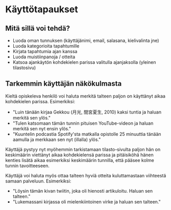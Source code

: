 # Käyttötapaukset
## Mitä sillä voi tehdä?
 * Luoda oman tunnuksen (käyttäjänimi, email, salasana, kielivalinta jne)
 * Luoda kategorioita tapahtumille
 * Kirjata tapahtumia ajan kanssa
 * Luoda muistiinpanoja / otteita
 * Katsoa ajankäytön kohdekielen parissa valitulla ajanjaksolla (yleinen tilastosivu)

## Tarkemmin käyttäjän näkökulmasta
Kieltä opiskeleva henkilö voi haluta merkitä talteen paljon on käyttänyt aikaa kohdekielen parissa. Esimerkiksi: 
* "Luin tänään kirjaa Gekkou (月光, 間宮夏生, 2010) kaksi tuntia ja haluan merkitä sen ylös."
* "Tulen katsomaan tämän tunnin pituisen YouTube-videon ja haluan merkitä sen nyt ensin ylös."
* "Kuuntelin podcastia Spotify'sta matkalla opistolle 25 minuuttia tänään aamulla ja merkkaan sen nyt (illalla) ylös."

Käyttäjä pystyy nyt myöhemmin tarkistamaan tilasto-sivulta paljon hän on keskimäärin viettänyt aikaa kohdekielensä parissa ja pitäisiköhä hänen kenties lisätä aikaa esimerkiksi keskimäärin tunnilla, että pääsee kolme tunnin tavoitteeseen. 
  
Käyttäjä voi haluta myös ottaa talteen hyviä otteita kuluttamastaan viihteestä samaan palveluun. Esimerkiksi: 
* "Löysin tämän kivan twiitin, joka oli hienosti artikuloitu. Haluan sen talteen."
* "Lukemassani kirjassa oli mielenkiintoinen virke ja haluan sen talteen."

